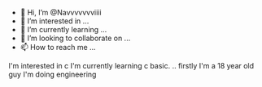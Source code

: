 - 👋 Hi, I’m @Navvvvvvviiii
- 👀 I’m interested in ...
- 🌱 I’m currently learning ...
- 💞️ I’m looking to collaborate on ...
- 📫 How to reach me ...

<!---
Navvvvvvviiii/Navvvvvvviiii is a ✨ special ✨ repository because its `README.md` (this file) appears on your GitHub profile.
You can click the Preview link to take a look at your changes.
--->
I'm interested in c 
I'm currently learning c basic. .. firstly I'm a 18 year old guy I'm doing engineering
